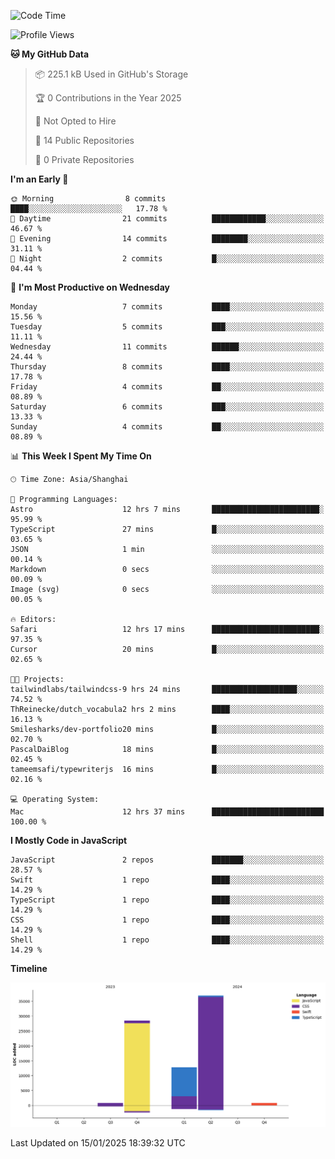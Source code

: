 <!--
**PascalDai/PascalDai** is a ✨ _special_ ✨ repository because its `README.md` (this file) appears on your GitHub profile.

Here are some ideas to get you started:

- 🔭 I’m currently working on ...
- 🌱 I’m currently learning ...
- 👯 I’m looking to collaborate on ...
- 🤔 I’m looking for help with ...
- 💬 Ask me about ...
- 📫 How to reach me: ...
- 😄 Pronouns: ...
- ⚡ Fun fact: ...
-->

<!--START_SECTION:waka-->
![Code Time](http://img.shields.io/badge/Code%20Time-783%20hrs%2012%20mins-blue)

![Profile Views](http://img.shields.io/badge/Profile%20Views-0-blue)

**🐱 My GitHub Data** 

> 📦 225.1 kB Used in GitHub's Storage 
 > 
> 🏆 0 Contributions in the Year 2025
 > 
> 🚫 Not Opted to Hire
 > 
> 📜 14 Public Repositories 
 > 
> 🔑 0 Private Repositories 
 > 
**I'm an Early 🐤** 

```text
🌞 Morning                8 commits           ████░░░░░░░░░░░░░░░░░░░░░   17.78 % 
🌆 Daytime                21 commits          ████████████░░░░░░░░░░░░░   46.67 % 
🌃 Evening                14 commits          ████████░░░░░░░░░░░░░░░░░   31.11 % 
🌙 Night                  2 commits           █░░░░░░░░░░░░░░░░░░░░░░░░   04.44 % 
```
📅 **I'm Most Productive on Wednesday** 

```text
Monday                   7 commits           ████░░░░░░░░░░░░░░░░░░░░░   15.56 % 
Tuesday                  5 commits           ███░░░░░░░░░░░░░░░░░░░░░░   11.11 % 
Wednesday                11 commits          ██████░░░░░░░░░░░░░░░░░░░   24.44 % 
Thursday                 8 commits           ████░░░░░░░░░░░░░░░░░░░░░   17.78 % 
Friday                   4 commits           ██░░░░░░░░░░░░░░░░░░░░░░░   08.89 % 
Saturday                 6 commits           ███░░░░░░░░░░░░░░░░░░░░░░   13.33 % 
Sunday                   4 commits           ██░░░░░░░░░░░░░░░░░░░░░░░   08.89 % 
```


📊 **This Week I Spent My Time On** 

```text
🕑︎ Time Zone: Asia/Shanghai

💬 Programming Languages: 
Astro                    12 hrs 7 mins       ████████████████████████░   95.99 % 
TypeScript               27 mins             █░░░░░░░░░░░░░░░░░░░░░░░░   03.65 % 
JSON                     1 min               ░░░░░░░░░░░░░░░░░░░░░░░░░   00.14 % 
Markdown                 0 secs              ░░░░░░░░░░░░░░░░░░░░░░░░░   00.09 % 
Image (svg)              0 secs              ░░░░░░░░░░░░░░░░░░░░░░░░░   00.05 % 

🔥 Editors: 
Safari                   12 hrs 17 mins      ████████████████████████░   97.35 % 
Cursor                   20 mins             █░░░░░░░░░░░░░░░░░░░░░░░░   02.65 % 

🐱‍💻 Projects: 
tailwindlabs/tailwindcss-9 hrs 24 mins       ███████████████████░░░░░░   74.52 % 
ThReinecke/dutch_vocabula2 hrs 2 mins        ████░░░░░░░░░░░░░░░░░░░░░   16.13 % 
Smilesharks/dev-portfolio20 mins             █░░░░░░░░░░░░░░░░░░░░░░░░   02.70 % 
PascalDaiBlog            18 mins             █░░░░░░░░░░░░░░░░░░░░░░░░   02.45 % 
tameemsafi/typewriterjs  16 mins             █░░░░░░░░░░░░░░░░░░░░░░░░   02.16 % 

💻 Operating System: 
Mac                      12 hrs 37 mins      █████████████████████████   100.00 % 
```

**I Mostly Code in JavaScript** 

```text
JavaScript               2 repos             ███████░░░░░░░░░░░░░░░░░░   28.57 % 
Swift                    1 repo              ████░░░░░░░░░░░░░░░░░░░░░   14.29 % 
TypeScript               1 repo              ████░░░░░░░░░░░░░░░░░░░░░   14.29 % 
CSS                      1 repo              ████░░░░░░░░░░░░░░░░░░░░░   14.29 % 
Shell                    1 repo              ████░░░░░░░░░░░░░░░░░░░░░   14.29 % 
```



**Timeline**

![Lines of Code chart](https://raw.githubusercontent.com/PascalDai/PascalDai/main/assets/bar_graph.png)


 Last Updated on 15/01/2025 18:39:32 UTC
<!--END_SECTION:waka-->

